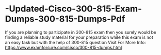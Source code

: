 # -Updated-Cisco-300-815-Exam-Dumps-300-815-Dumps-Pdf
If you are planning to participate in 300-815 exam then you surely would be finding a reliable study material for your preparation while this exam is not an easy task but with the help of 300-815 question   Visit For More Info: https://www.examforsure.com/cisco/300-815-dumps.html
